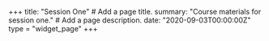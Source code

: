 +++
title: "Session One"  # Add a page title.
summary: "Course materials for session one."  # Add a page description.
date: "2020-09-03T00:00:00Z"
type = "widget_page"
+++